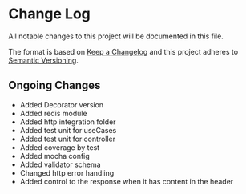# Change Log

All notable changes to this project will be documented in this file.

The format is based on [Keep a Changelog](http://keepachangelog.com/)
and this project adheres to [Semantic Versioning](http://semver.org/).

## Ongoing Changes

- Added Decorator version
- Added redis module
- Added http integration folder
- Added test unit for useCases
- Added test unit for controller
- Added coverage by test
- Added mocha config
- Added validator schema
- Changed http error handling
- Added control to the response when it has content in the header
